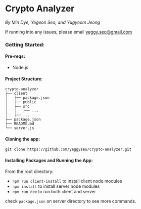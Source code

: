 
# Crypto Analyzer
*By Min Dye, Yegeon Seo, and Yugyeom Jeong*

If running into any issues, please email yeggy.seo@gmail.com

### Getting Started:
#### Pre-reqs:
- Node.js

#### Project Structure:
```
crypto-analyzer
├── client
│   ├── package.json
│   ├── public
│   ├── src
│   │   ├── ...
│   ├── ...
├── package.json
├── README.md
└── server.js

```

#### Cloning the app:
`git clone https://github.com/yeggyseo/crypto-analyzer.git`

#### Installing Packages and Running the App:
From the root directory:
- `npm run client-install` to install client node modules
- `npm install` to install server node modules
- `npm run dev` to run both client and server

check `package.json` on server directory to see more commands.